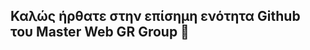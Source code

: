 ## Καλώς ήρθατε στην επίσημη ενότητα Github του Master Web GR Group 👋

<!--

**Κάποιες από τις υπηρεσίες μας θα είναι ανερτημένες σε αυτό το organization profile!**

1️⃣ Σελίδα εφαρμογής Που έχω παρκάρει

-->

